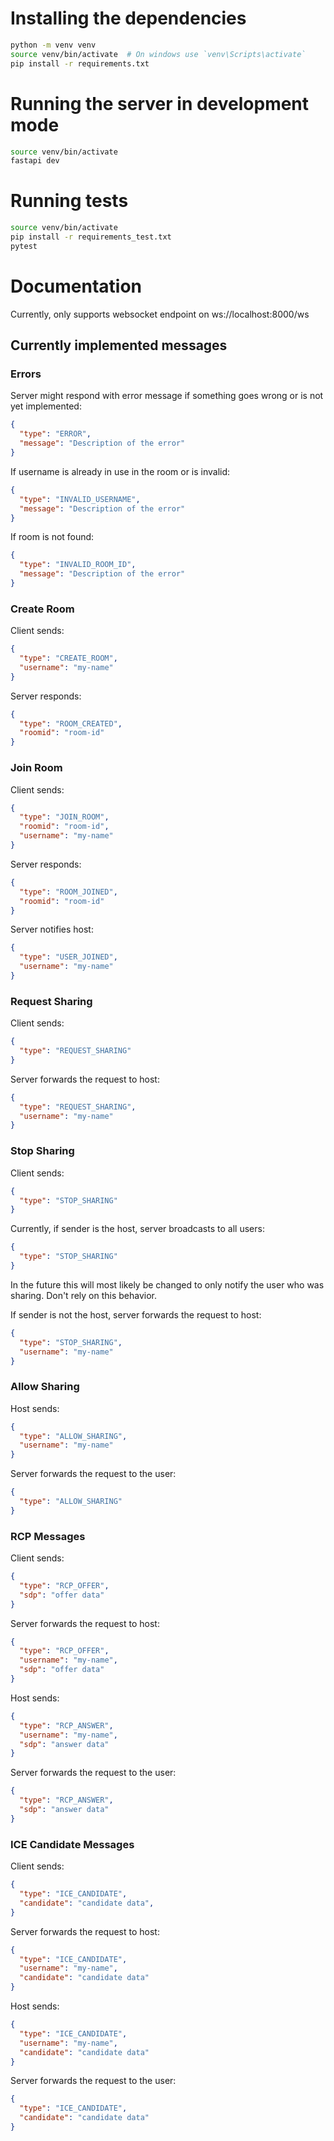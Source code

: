 # Installing the dependencies
```bash
python -m venv venv
source venv/bin/activate  # On windows use `venv\Scripts\activate`
pip install -r requirements.txt
```

# Running the server in development mode
```bash
source venv/bin/activate
fastapi dev
```

# Running tests
```bash
source venv/bin/activate
pip install -r requirements_test.txt
pytest
```

# Documentation
Currently, only supports websocket endpoint on ws://localhost:8000/ws

## Currently implemented messages

### Errors
Server might respond with error message if something goes wrong or is not yet implemented:
```json
{
  "type": "ERROR",
  "message": "Description of the error"
}
```

If username is already in use in the room or is invalid:
```json
{
  "type": "INVALID_USERNAME",
  "message": "Description of the error"
}
```

If room is not found:
```json
{
  "type": "INVALID_ROOM_ID",
  "message": "Description of the error"
}
```


### Create Room
Client sends:
```json
{
  "type": "CREATE_ROOM",
  "username": "my-name"
}
```
Server responds:
```json
{
  "type": "ROOM_CREATED",
  "roomid": "room-id"
}
```

### Join Room
Client sends:
```json
{
  "type": "JOIN_ROOM",
  "roomid": "room-id",
  "username": "my-name"
}
```
Server responds:
```json
{
  "type": "ROOM_JOINED",
  "roomid": "room-id"
}
```
Server notifies host:
```json
{
  "type": "USER_JOINED",
  "username": "my-name"
}
```

### Request Sharing
Client sends:
```json
{
  "type": "REQUEST_SHARING"
}
```
Server forwards the request to host:
```json
{
  "type": "REQUEST_SHARING",
  "username": "my-name"
}
```

### Stop Sharing
Client sends:
```json
{
  "type": "STOP_SHARING"
}
```
Currently, if sender is the host, server broadcasts to all users:
```json
{
  "type": "STOP_SHARING"
}
```
In the future this will most likely be changed to only notify the user who was sharing.
Don't rely on this behavior.

If sender is not the host, server forwards the request to host:
```json
{
  "type": "STOP_SHARING",
  "username": "my-name"
}
```

### Allow Sharing
Host sends:
```json
{
  "type": "ALLOW_SHARING",
  "username": "my-name"
}
```
Server forwards the request to the user:
```json
{
  "type": "ALLOW_SHARING"
}
```

### RCP Messages

Client sends:
```json
{
  "type": "RCP_OFFER",
  "sdp": "offer data"
}
```

Server forwards the request to host:
```json
{
  "type": "RCP_OFFER",
  "username": "my-name",
  "sdp": "offer data"
}
```

Host sends:
```json
{
  "type": "RCP_ANSWER",
  "username": "my-name",
  "sdp": "answer data"
}
```

Server forwards the request to the user:
```json
{
  "type": "RCP_ANSWER",
  "sdp": "answer data"
}
```

### ICE Candidate Messages
Client sends:
```json
{
  "type": "ICE_CANDIDATE",
  "candidate": "candidate data",
}
```

Server forwards the request to host:
```json
{
  "type": "ICE_CANDIDATE",
  "username": "my-name",
  "candidate": "candidate data"
}
```

Host sends:
```json
{
  "type": "ICE_CANDIDATE",
  "username": "my-name",
  "candidate": "candidate data"
}
```

Server forwards the request to the user:
```json
{ 
  "type": "ICE_CANDIDATE",
  "candidate": "candidate data"
}
```
